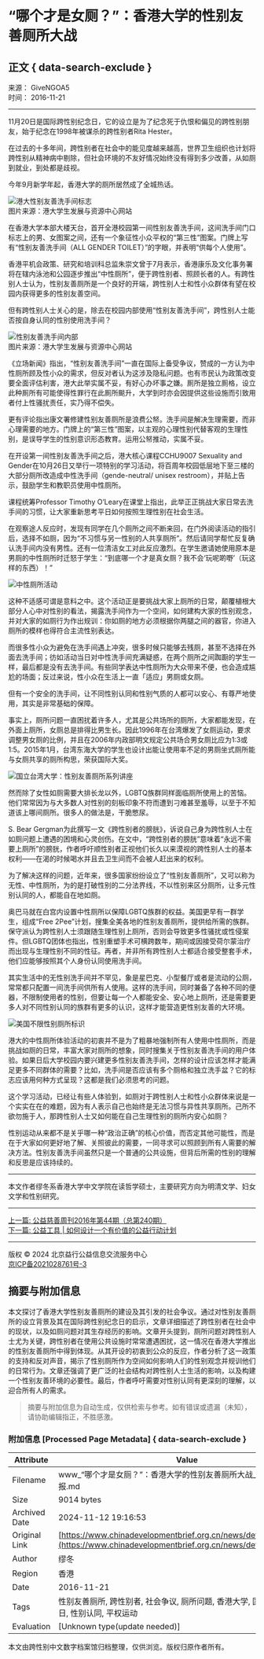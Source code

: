 # “哪个才是女厕？”：香港大学的性别友善厕所大战

## 正文 { data-search-exclude }


来源： GiveNGOA5  
时间： 2016-11-21  

---

11月20日是国际跨性别纪念日，它的设立是为了纪念死于仇恨和偏见的跨性别朋友，始于纪念在1998年被谋杀的跨性别者Rita Hester。

在过去的十多年间，跨性别者在社会中的能见度越来越高，世界卫生组织也计划将跨性别从精神病中剔除，但社会环境的不友好情况始终没有得到多少改善，从如厕到就业，到处都是歧视。

今年9月新学年起，香港大学的厕所居然成了全城热话。

![港大性别友善洗手间标志](https://www.chinadevelopmentbrief.org.cn/rs/editor/20161121/images/12.jpg)  
图片来源：港大学生发展与资源中心网站

在香港大学本部大楼天台，首开全港校园第一间性别友善洗手间，这间洗手间门口标志上的男、女图案之间，还有一个象征性小众平权的“第三性”图案。门牌上写有“性别友善洗手间（ALL GENDER TOILET）”的字眼，并表明“供每个人使用”。

香港平机会政策、研究和培训科总监朱崇文曾于7月表示，香港康乐及文化事务署将在辖内泳池和公园逐步推出“中性厕所”，便于跨性别者、照顾长者的人。有跨性别人士认为，性别友善厕所是一个良好的开端，跨性别人士和性小众群体有望在校园内获得更多的性别友善空间。

但有跨性别人士关心的是，除去在校园内部使用“性别友善洗手间”，跨性别人士能否按自身认同的性别使用洗手间？

![性别友善洗手间内部](https://www.chinadevelopmentbrief.org.cn/rs/editor/20161121/images/13.jpg)  
图片来源：港大学生发展与资源中心网站

《立场新闻》指出，“性别友善洗手间”一直在国际上备受争议，赞成的一方认为中性厕所顾及性小众的需求，但反对者认为这涉及隐私问题。也有市民认为政策改变要全面评估利害，港大此举实属不妥，有好心办坏事之嫌。厠所是独立厠格，设立此种厠所有可能使得性罪行在此厠所颷升，大学到时亦会因提供这些设施而引致用者付上性骚扰责任，实乃得不偿失。

更有评论指出康文署修建性别友善厕所是浪费公帑。洗手间是解决生理需要，而非心理需要的地方。门牌上的“第三性”图案，以主观的心理性别代替客观的生理性别，是误导学生的性别意识形态教育。运用公帑推动，实属不妥。

在开设第一间性别友善洗手间之后，港大核心课程CCHU9007 Sexuality and Gender在10月26日又举行一项特别的学习活动，将百周年校园低层地下至三楼的大部分厕所改造成中性洗手间（gende-neutral/ unisex restroom），并贴上告示，鼓励学生和教职员使用中性厕所。

课程统筹Professor Timothy O’Leary在课堂上指出，此举正正挑战大家日常去洗手间的习惯，让大家重新思考平日如何按照生理性别在社会生活。

在观察途人反应时，发现有同学在几个厕所之间不断来回，在门外阅读活动的指引后，选择不如厕，因为“不习惯与另一性别的人共享厕所”。然后请同学帮忙反复确认洗手间内没有男性。还有一位清洁女工对此反应激烈。在学生邀请她使用原本是男厕的中性厕所时迁怒于学生：“到底哪一个才是真女厕？我不会‘玩呢啲嘢’（玩这样的东西）！”

![中性厕所活动](https://www.chinadevelopmentbrief.org.cn/rs/editor/20161121/images/14.jpg)

这种不适感可谓是意料之中。这个活动正是要挑战大家上厕所的日常，颠覆植根大部分人心中对性别的看法，揭露洗手间作为一个空间，如何建构大家的性别观念，并对大家的如厕行为作出规训：你如厕的地方必须根据你两腿之间的器官，你进入厕所的模样也得符合主流性别表达。

而很多性小众为避免在洗手间遇上冲突，很多时候只能够去残厕，甚至不选择在外面去洗手间；彷如活动当日对中性洗手间充满疑惑，在两个厕所之间踟蹰的学生一样，最后都是没有去洗手间。有些同学表达中性厕所为大众带来不便，也会造成尴尬的场面；反过来说，性小众在生活上一直「适应」男厕或女厕。

但有一个安全的洗手间，让不同性别认同和性别气质的人都可以安心、有尊严地使用，其实是非常基础的保障。

事实上，厕所问题一直困扰着许多人，尤其是公共场所的厕所，大家都能发现，在外面上厕所，女厕总是排得比男生长。因此1996年在台湾爆发了女厕运动，要求调整男女厕的比例，并且在2006年内政部明文规定公共场合男女厕比应为1:3或1:5。2015年1月，台湾东海大学的学生也设计出能让使用率不足的男厕坐式厕所能与女厕共享的厕所构思，荣获国际大奖。

![国立台湾大学：性别友善厕所系列讲座](https://www.chinadevelopmentbrief.org.cn/rs/editor/20161121/images/15.jpg)

然而除了女性如厕需要大排长龙以外，LGBTQ族群同样面临厕所使用上的苦恼。他们常常因为与大多数人对性别的刻板印象不符而遭到刁难甚至羞辱，以至于不知道该上哪间厕所。很多人的做法是，干脆憋尿。

S. Bear Gergman为此撰写一文《跨性别者的膀胱》，诉说自己身为跨性别人士在如厕问题上遭遇的困境和心灵创伤。在文中，“跨性别者的膀胱”意味着“永远不需要上厕所”的膀胱，作者呼吁顺性别者正视他们长久以来漠视的跨性别人士的基本权利——在渴的时候喝水并且去卫生间而不会被人赶出来的权利。

为了解决这样的问题，近年来，很多国家纷纷设立了“性别友善厕所”，又可以称为无性、中性厕所，为的是打破性别的二分法界线，不以性别来区分厕所，让多元性别认同的人，都能自在地如厕。

奥巴马就在白宫内设置中性厕所以保障LGBTQ族群的权益。美国更早有一群学生，组成“Free 2Pee”计划，搜集全美各地的性别友善厕所，提供给所需的族群。保守派认为跨性别人士须跟随生理性别上厕所，否则会导致更多性骚扰或性侵案件。但LGBTQ团体也指出，性别重塑手术可横跨数年，期间或因接受荷尔蒙治疗而出现与生理性别不同的性征。再者，并非所有跨性别人士都适合接受整套手术，他们应能够按照其个人身份认同使用洗手间。

其实生活中的无性别洗手间并不罕见，象是星巴克、小型餐厅或者是流动的公厕，常常都只配置一间洗手间供所有人使用。这样的洗手间，同时兼备了各种不同的便器，不限制使用者的性别，但要让每一个人都能安全、安心地上厕所，还是需要更多人对不同性别认同的族群有更多的认识，这样才能营造更性别友善的大环境。

![美国不限性别厕所标识](https://www.chinadevelopmentbrief.org.cn/rs/editor/20161121/images/16.jpg)

港大的中性厕所体验活动的初衷并不是为了粗暴地强制所有人使用中性厕所，而是挑战如厕的日常，丰富大家对厕所的想象，同时搜集关于性别友善洗手间的用户体验。如果日后大学校园内要兴建更多性别友善洗手间，怎样的设计应该怎样才能满足更多不同群体的需要？比如，洗手间是否应该有多个厕格和独立洗手盆？它的标志应该用何种方式呈现？这都是我们必须思考的问题。

这个学习活动，已经让有些人体验到，如厕对于跨性别人士和性小众群体来说是一个实实在在的难题，因为有人表示自己也始终是无法习惯与异性共享厕所。己所不欲勿施于人，那跨性别人士又如何能在自己生理性别的厕所内安心如厕？

性别运动从来都不是关乎哪一种“政治正确”的核心价值，而否定其他可能性，而是在于大家如何更好地了解、关照彼此的需要，一同寻求可以照顾到所有人需要的解决方法。性别友善洗手间虽然只是一个普通的公共设施，但背后所需的性别的理解和反思是应该持续的。

---

本文作者缪冬系香港大学中文学院在读哲学硕士，主要研究方向为明清文学、妇女文学和性别研究。

---

[上一篇: 公益慈善周刊2016年第44期（总第240期）](https://www.chinadevelopmentbrief.org.cn/news/detail/16250.html)  
[下一篇: 公益工具 | 如何设计一个有价值的公益行动计划](https://www.chinadevelopmentbrief.org.cn/news/detail/65722.html)

--- 

版权 © 2024 北京益行公益信息交流服务中心  
[京ICP备2021028761号-3](https://beian.miit.gov.cn/#/Integrated/recordQuery)

## 摘要与附加信息

<!-- tcd_abstract -->
本文探讨了香港大学性别友善厕所的建设及其引发的社会争议。通过对性别友善厕所的设立背景及其在国际跨性别纪念日的启示，文章详细描述了跨性别者在社会中的现状，以及如厕问题对其生存经历的影响。文章开头提到，厕所问题对跨性别人士尤为关键，跨性别者在使用公共设施时常常遭遇困扰，这一情况在香港大学推出的性别友善厕所中得到体现。从其开设的初衷到公众的反应，作者分析了这一政策的支持和反对声音，揭示了性别厕所作为空间如何影响人们的性别观念并规训他们的日常行为。文章还强调了更广泛的社会结构对跨性别人士生活的影响，以及构建一个性别友善环境的必要性。最后，作者呼吁需要对性别认同有更深刻的理解，以迎合所有人的需求。
<!-- tcd_abstract_end -->

> 摘要与附加信息为自动生成，仅供检索与参考。如有错误或遗漏（未知），请协助编辑指正，不胜感激。

### 附加信息 [Processed Page Metadata] { data-search-exclude }

| Attribute       | Value                                  |
|-----------------|----------------------------------------|
| Filename        | www_“哪个才是女厕？”：香港大学的性别友善厕所大战_-_中国发展简报.md                             |
| Size            | 9014 bytes                           |
| Archived Date   | 2024-11-12 19:16:53                             |
| Original Link   | [https://www.chinadevelopmentbrief.org.cn/news/detail/16251.html](https://www.chinadevelopmentbrief.org.cn/news/detail/16251.html)                       |
| Author          | 缪冬                               |
| Region          | 香港                               |
| Date            | 2016-11-21                                 |
| Tags            | 性别友善厕所, 跨性别者, 社会争议, 厕所问题, 香港大学, 国际跨性别纪念日, 性别认同, 平权运动                                 |
| Evaluation            | [Unknown type(update needed)]                                 |
<!-- tcd_table_end -->

本文由跨性别中文数字档案馆归档整理，仅供浏览。版权归原作者所有。
